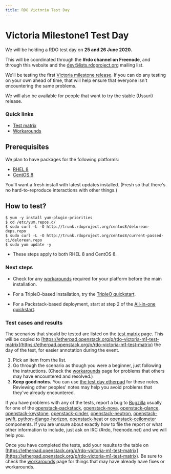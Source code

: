 ```yaml
---
title: RDO Victoria Test Day
---
```


# Victoria Milestone1 Test Day

We will be holding a RDO test day on **25 and 26 June 2020.**

This will be coordinated through the **#rdo channel on Freenode**, and through
this website and the [dev@lists.rdoproject.org](https://lists.rdoproject.org/mailman/listinfo/dev) mailing list.

We'll be testing the first [Victoria milestone release](http://releases.openstack.org/victoria/schedule.html). If you can do any testing on your own ahead of time, that will help ensure that everyone isn't encountering the same problems.

We will also be available for people that want to try the stable (Ussuri) release.

### Quick links

* [Test matrix](/testday/tests)
* [Workarounds](https://etherpad.openstack.org/p/rdo-test-days-victoria1-workarounds)

## Prerequisites

We plan to have packages for the following platforms:

* [RHEL 8](https://access.redhat.com/products/red-hat-enterprise-linux/)
* [CentOS 8](https://www.centos.org/download/)

You'll want a fresh install with latest updates installed.
(Fresh so that there's no hard-to-reproduce interactions with other things.)

## How to test?

    $ yum -y install yum-plugin-priorities
    $ cd /etc/yum.repos.d/
    $ sudo curl -L -O http://trunk.rdoproject.org/centos8/delorean-deps.repo
    $ sudo curl -L -O http://trunk.rdoproject.org/centos8/current-passed-ci/delorean.repo
    $ sudo yum update -y

* These steps apply to both RHEL 8 and CentOS 8.

### Next steps

* Check for any [workarounds](https://etherpad.openstack.org/p/rdo-test-days-victoria1-workarounds) required for your platform before the main installation.

* For a TripleO-based installation, try the [TripleO quickstart](https://www.rdoproject.org/tripleo/).

* For a Packstack-based deployment, start at step 2 of the [All-in-one quickstart](/install/packstack#Step_2:_Install_Packstack_Installer).

### Test cases and results

The scenarios that should be tested are listed on the [test matrix](/testday/tests) page. This will be copied to [https://etherpad.openstack.org/p/rdo-victoria-m1-test-matrix](https://etherpad.openstack.org/p/rdo-victoria-m1-test-matrix) the day of the test, for easier annotation during the event.

1. Pick an item from the list.
2. Go through the scenario as though you were a beginner, just following the instructions. (Check the [workarounds](https://etherpad.openstack.org/p/rdo-test-days-victoria1-workarounds) page for problems that others may have encountered and resolved.)
3. **Keep good notes.** You can use [the test day etherpad](https://etherpad.openstack.org/p/rdo-test-days-victoria-m1) for these notes. Reviewing other peoples' notes may help you avoid problems that they've already encountered.

If you have problems with any of the tests, report a bug to [Bugzilla](https://bugzilla.redhat.com) usually for one of the
[openstack-packstack](https://bugzilla.redhat.com/enter_bug.cgi?product=RDO&component=openstack-packstack),
[openstack-nova](https://bugzilla.redhat.com/enter_bug.cgi?product=RDO&component=openstack-nova), [openstack-glance](https://bugzilla.redhat.com/enter_bug.cgi?product=RDO&component=openstack-glance), [openstack-keystone](https://bugzilla.redhat.com/enter_bug.cgi?product=RDO&component=openstack-keystone), [openstack-cinder](https://bugzilla.redhat.com/enter_bug.cgi?product=RDO&component=openstack-cinder),
[openstack-neutron](https://bugzilla.redhat.com/enter_bug.cgi?product=RDO&component=openstack-neutron), [openstack-swift](https://bugzilla.redhat.com/enter_bug.cgi?product=RDO&component=openstack-swift),  [python-django-horizon](https://bugzilla.redhat.com/enter_bug.cgi?product=RDO&component=python-django-horizon), [openstack-heat](https://bugzilla.redhat.com/enter_bug.cgi?product=RDO&component=openstack-heat) or [openstack-ceilometer](https://bugzilla.redhat.com/enter_bug.cgi?product=RDO&component=openstack-ceilometer) components. If you are unsure about exactly how to file the report or what other information to include, just ask on IRC (#rdo, freenode.net)  and we will help you.

Once you have completed the tests, add your results to the table on [https://etherpad.openstack.org/p/rdo-victoria-m1-test-matrix](https://etherpad.openstack.org/p/rdo-victoria-m1-test-matrix). Be sure to check the [workarounds](https://etherpad.openstack.org/p/rdo-test-days-victoria1-workarounds) page for things that may have already have fixes or workarounds.
